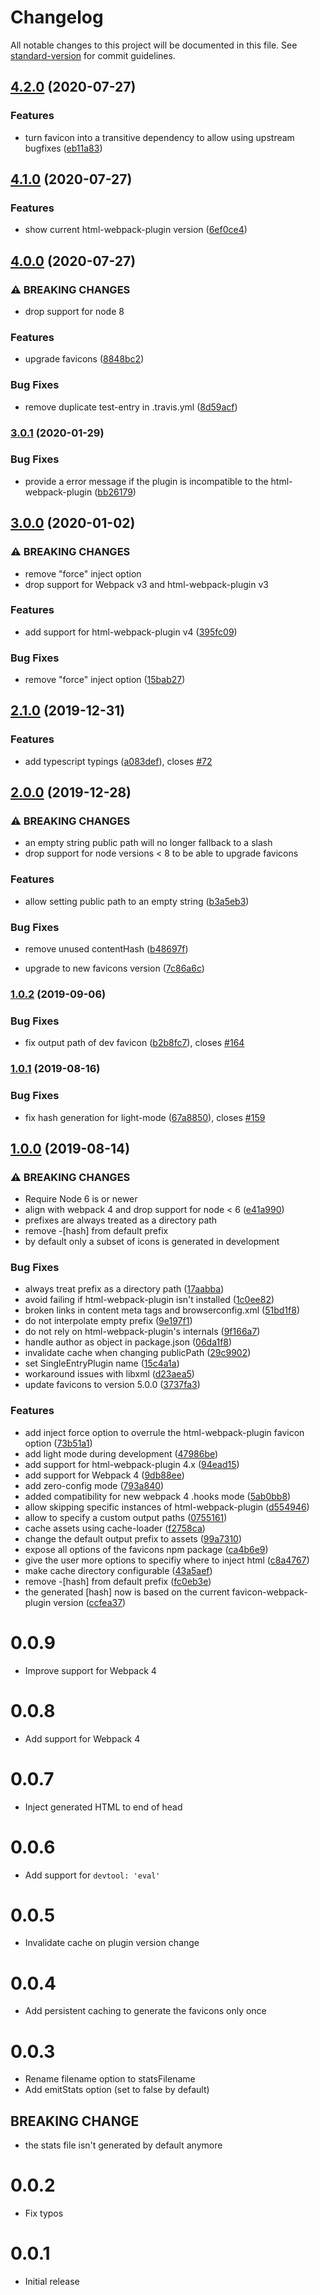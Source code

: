 # Changelog

All notable changes to this project will be documented in this file. See [standard-version](https://github.com/conventional-changelog/standard-version) for commit guidelines.

## [4.2.0](https://github.com/jantimon/favicons-webpack-plugin/compare/v4.1.0...v4.2.0) (2020-07-27)


### Features

* turn favicon into a transitive dependency to allow using upstream bugfixes ([eb11a83](https://github.com/jantimon/favicons-webpack-plugin/commit/eb11a831cae05abb605d5d4a877f54b236f18b3c))

## [4.1.0](https://github.com/jantimon/favicons-webpack-plugin/compare/v4.0.0...v4.1.0) (2020-07-27)


### Features

* show current html-webpack-plugin version ([6ef0ce4](https://github.com/jantimon/favicons-webpack-plugin/commit/6ef0ce4cec8366c72592822d84b53d2fe8886438))

## [4.0.0](https://github.com/jantimon/favicons-webpack-plugin/compare/v3.0.1...v4.0.0) (2020-07-27)


### ⚠ BREAKING CHANGES

* drop support for node 8

### Features

* upgrade favicons ([8848bc2](https://github.com/jantimon/favicons-webpack-plugin/commit/8848bc288f2b55b47317f90b1d613a22fc39f593))


### Bug Fixes

* remove duplicate test-entry in .travis.yml ([8d59acf](https://github.com/jantimon/favicons-webpack-plugin/commit/8d59acf475c1010b4f28b58fe4197a763571ab41))

### [3.0.1](https://github.com/jantimon/favicons-webpack-plugin/compare/v3.0.0...v3.0.1) (2020-01-29)


### Bug Fixes

* provide a error message if the plugin is incompatible to the html-webpack-plugin ([bb26179](https://github.com/jantimon/favicons-webpack-plugin/commit/bb26179d7b41da371b1968d01b3bb862e53a1a7f))

## [3.0.0](https://github.com/jantimon/favicons-webpack-plugin/compare/v2.1.0...v3.0.0) (2020-01-02)


### ⚠ BREAKING CHANGES

* remove "force" inject option
* drop support for Webpack v3 and html-webpack-plugin v3

### Features

* add support for html-webpack-plugin v4 ([395fc09](https://github.com/jantimon/favicons-webpack-plugin/commit/395fc09e9c12171e2c494fbc0b04c68a9c6462b7))


### Bug Fixes

* remove "force" inject option ([15bab27](https://github.com/jantimon/favicons-webpack-plugin/commit/15bab27a1ff7fdc1c4a651026ab171ec9e8561db))

## [2.1.0](https://github.com/jantimon/favicons-webpack-plugin/compare/v2.0.0...v2.1.0) (2019-12-31)


### Features

* add typescript typings ([a083def](https://github.com/jantimon/favicons-webpack-plugin/commit/a083defbbdac004cd4f08b406b8b92d738a16c7e)), closes [#72](https://github.com/jantimon/favicons-webpack-plugin/issues/72)

## [2.0.0](https://github.com/jantimon/favicons-webpack-plugin/compare/v1.0.2...v2.0.0) (2019-12-28)


### ⚠ BREAKING CHANGES

* an empty string public path will no longer fallback to a slash
* drop support for node versions < 8 to be able to upgrade favicons

### Features

* allow setting public path to an empty string ([b3a5eb3](https://github.com/jantimon/favicons-webpack-plugin/commit/b3a5eb352635d93395d280364468845097e07fc1))


### Bug Fixes

* remove unused contentHash ([b48697f](https://github.com/jantimon/favicons-webpack-plugin/commit/b48697f96a62857e13e15b2ba6309e9f0f462f0d))


* upgrade to new favicons version ([7c86a6c](https://github.com/jantimon/favicons-webpack-plugin/commit/7c86a6c84f443b81f3b5dce1f1e89cd7da6c8456))

### [1.0.2](https://github.com/jantimon/favicons-webpack-plugin/compare/v1.0.1...v1.0.2) (2019-09-06)


### Bug Fixes

* fix output path of dev favicon ([b2b8fc7](https://github.com/jantimon/favicons-webpack-plugin/commit/b2b8fc7)), closes [#164](https://github.com/jantimon/favicons-webpack-plugin/issues/164)

### [1.0.1](https://github.com/jantimon/favicons-webpack-plugin/compare/v1.0.0...v1.0.1) (2019-08-16)


### Bug Fixes

* fix hash generation for light-mode ([67a8850](https://github.com/jantimon/favicons-webpack-plugin/commit/67a8850)), closes [#159](https://github.com/jantimon/favicons-webpack-plugin/issues/159)

## [1.0.0](https://github.com/jantimon/favicons-webpack-plugin/compare/v0.0.4...v1.0.0) (2019-08-14)


### ⚠ BREAKING CHANGES

* Require Node 6 is or newer
* align with webpack 4 and drop support for node < 6 ([e41a990](https://github.com/jantimon/favicons-webpack-plugin/commit/e41a990))
* prefixes are always treated as a directory path
* remove -[hash] from default prefix
* by default only a subset of icons is generated in development 

### Bug Fixes

* always treat prefix as a directory path ([17aabba](https://github.com/jantimon/favicons-webpack-plugin/commit/17aabba))
* avoid failing if html-webpack-plugin isn't installed ([1c0ee82](https://github.com/jantimon/favicons-webpack-plugin/commit/1c0ee82))
* broken links in content meta tags and browserconfig.xml ([51bd1f8](https://github.com/jantimon/favicons-webpack-plugin/commit/51bd1f8))
* do not interpolate empty prefix ([9e197f1](https://github.com/jantimon/favicons-webpack-plugin/commit/9e197f1))
* do not rely on html-webpack-plugin's internals ([9f166a7](https://github.com/jantimon/favicons-webpack-plugin/commit/9f166a7))
* handle author as object in package.json ([06da1f8](https://github.com/jantimon/favicons-webpack-plugin/commit/06da1f8))
* invalidate cache when changing publicPath ([29c9902](https://github.com/jantimon/favicons-webpack-plugin/commit/29c9902))
* set SingleEntryPlugin name ([15c4a1a](https://github.com/jantimon/favicons-webpack-plugin/commit/15c4a1a))
* workaround issues with libxml ([d23aea5](https://github.com/jantimon/favicons-webpack-plugin/commit/d23aea5))
* update favicons to version 5.0.0 ([3737fa3](https://github.com/jantimon/favicons-webpack-plugin/commit/3737fa3))


### Features

* add inject force option to overrule the html-webpack-plugin favicon option ([73b51a1](https://github.com/jantimon/favicons-webpack-plugin/commit/73b51a1))
* add light mode during development ([47986be](https://github.com/jantimon/favicons-webpack-plugin/commit/47986be))
* add support for html-webpack-plugin 4.x ([94ead15](https://github.com/jantimon/favicons-webpack-plugin/commit/94ead15))
* add support for Webpack 4 ([9db88ee](https://github.com/jantimon/favicons-webpack-plugin/commit/9db88ee))
* add zero-config mode ([793a840](https://github.com/jantimon/favicons-webpack-plugin/commit/793a840))
* added compatibility for new webpack 4 .hooks mode ([5ab0bb8](https://github.com/jantimon/favicons-webpack-plugin/commit/5ab0bb8))
* allow skipping specific instances of html-webpack-plugin ([d554946](https://github.com/jantimon/favicons-webpack-plugin/commit/d554946))
* allow to specify a custom output paths ([0755161](https://github.com/jantimon/favicons-webpack-plugin/commit/0755161))
* cache assets using cache-loader ([f2758ca](https://github.com/jantimon/favicons-webpack-plugin/commit/f2758ca))
* change the default output prefix to assets ([99a7310](https://github.com/jantimon/favicons-webpack-plugin/commit/99a7310))
* expose all options of the favicons npm package ([ca4b6e9](https://github.com/jantimon/favicons-webpack-plugin/commit/ca4b6e9))
* give the user more options to specifiy where to inject html ([c8a4767](https://github.com/jantimon/favicons-webpack-plugin/commit/c8a4767))
* make cache directory configurable ([43a5aef](https://github.com/jantimon/favicons-webpack-plugin/commit/43a5aef))
* remove -[hash] from default prefix ([fc0eb3e](https://github.com/jantimon/favicons-webpack-plugin/commit/fc0eb3e))
* the generated [hash] now is based on the current favicon-webpack-plugin version ([ccfea37](https://github.com/jantimon/favicons-webpack-plugin/commit/ccfea37))

# 0.0.9

+ Improve support for Webpack 4

# 0.0.8

+ Add support for Webpack 4

# 0.0.7

+ Inject generated HTML to end of head

# 0.0.6

+ Add support for `devtool: 'eval'`

# 0.0.5

+ Invalidate cache on plugin version change

# 0.0.4

+ Add persistent caching to generate the favicons only once

# 0.0.3

+ Rename filename option to statsFilename
+ Add emitStats option (set to false by default)

## BREAKING CHANGE

+ the stats file isn't generated by default anymore

# 0.0.2

+ Fix typos


# 0.0.1

+ Initial release
